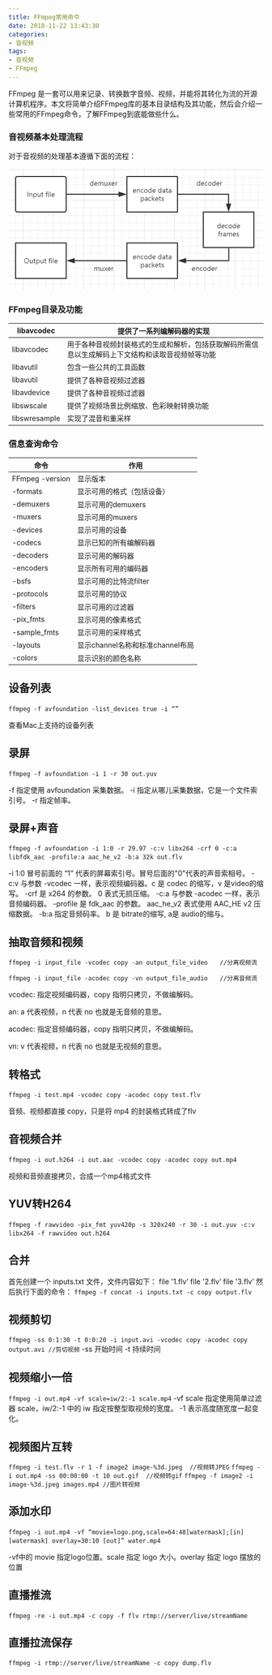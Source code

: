 ```yaml
---
title: FFmpeg常用命令
date: 2018-11-22 13:43:30
categories: 
- 音视频
tags:
- 音视频
- FFmpeg
---
```


FFmpeg 是一套可以用来记录、转换数字音频、视频，并能将其转化为流的开源计算机程序。本文将简单介绍FFmpeg库的基本目录结构及其功能，然后会介绍一些常用的FFmpeg命令，了解FFmpeg到底能做些什么。

### 音视频基本处理流程

对于音视频的处理基本遵循下面的流程：

![](FFmpeg常用命令/ffmpeg23.png)



### FFmpeg目录及功能

| libavcodec    | 提供了一系列编解码器的实现                                   |
| ------------- | ------------------------------------------------------------ |
| libavcodec    | 用于各种音视频封装格式的生成和解析，包括获取解码所需信息以生成解码上下文结构和读取音视频帧等功能 |
| libavutil     | 包含一些公共的工具函数                                       |
| libavutil     | 提供了各种音视频过滤器                                       |
| libavdevice   | 提供了各种音视频过滤器                                       |
| libswscale    | 提供了视频场景比例缩放、色彩映射转换功能                     |
| libswresample | 实现了混音和重采样                                           |

### 信息查询命令

| 命令            | 作用                             |
| --------------- | -------------------------------- |
| FFmpeg -version | 显示版本                         |
| -formats        | 显示可用的格式（包括设备）       |
| -demuxers       | 显示可用的demuxers               |
| -muxers         | 显示可用的muxers                 |
| -devices        | 显示可用的设备                   |
| -codecs         | 显示已知的所有编解码器           |
| -decoders       | 显示可用的解码器                 |
| -encoders       | 显示所有可用的编码器             |
| -bsfs           | 显示可用的比特流filter           |
| -protocols      | 显示可用的协议                   |
| -filters        | 显示可用的过滤器                 |
| -pix_fmts       | 显示可用的像素格式               |
| -sample_fmts    | 显示可用的采样格式               |
| -layouts        | 显示channel名称和标准channel布局 |
| -colors         | 显示识别的颜色名称               |

## 设备列表

`ffmpeg -f avfoundation -list_devices true -i “”`

查看Mac上支持的设备列表



## 录屏

`ffmpeg -f avfoundation -i 1 -r 30 out.yuv`

-f 指定使用 avfoundation 采集数据。
-i 指定从哪儿采集数据，它是一个文件索引号。
-r 指定帧率。

## 录屏+声音

`ffmpeg -f avfoundation -i 1:0 -r 29.97 -c:v libx264 -crf 0 -c:a libfdk_aac -profile:a aac_he_v2 -b:a 32k out.flv`

-i 1:0 冒号前面的 “1” 代表的屏幕索引号。冒号后面的"0"代表的声音索相号。
-c:v 与参数 -vcodec 一样，表示视频编码器。c 是 codec 的缩写，v 是video的缩写。
-crf 是 x264 的参数。 0 表式无损压缩。
-c:a 与参数 -acodec 一样，表示音频编码器。
-profile 是 fdk_aac 的参数。 aac_he_v2 表式使用 AAC_HE v2 压缩数据。
-b:a 指定音频码率。 b 是 bitrate的缩写, a是 audio的缩与。



## 抽取音频和视频

`ffmpeg -i input_file -vcodec copy -an output_file_video　　//分离视频流`

`ffmpeg -i input_file -acodec copy -vn output_file_audio　　//分离音频流`

vcodec: 指定视频编码器，copy 指明只拷贝，不做编解码。

an: a 代表视频，n 代表 no 也就是无音频的意思。

acodec: 指定音频编码器，copy 指明只拷贝，不做编解码。

vn: v 代表视频，n 代表 no 也就是无视频的意思。



## 转格式

`ffmpeg -i test.mp4 -vcodec copy -acodec copy test.flv`

音频、视频都直接 copy，只是将 mp4 的封装格式转成了flv



## 音视频合并

`ffmpeg -i out.h264 -i out.aac -vcodec copy -acodec copy out.mp4`

视频和音频直接拷贝，合成一个mp4格式文件

## YUV转H264

`ffmpeg -f rawvideo -pix_fmt yuv420p -s 320x240 -r 30 -i out.yuv -c:v libx264 -f rawvideo out.h264`



## 合并

首先创建一个 inputs.txt 文件，文件内容如下：
file '1.flv’
file '2.flv’
file '3.flv’
然后执行下面的命令：
`ffmpeg -f concat -i inputs.txt -c copy output.flv`

## 视频剪切

`ffmpeg -ss 0:1:30 -t 0:0:20 -i input.avi -vcodec copy -acodec copy output.avi //剪切视频`
-ss 开始时间
-t 持续时间

## 视频缩小一倍

`ffmpeg -i out.mp4 -vf scale=iw/2:-1 scale.mp4`
-vf scale 指定使用简单过滤器 scale，iw/2:-1 中的 iw 指定按整型取视频的宽度。 -1 表示高度随宽度一起变化。

## 视频图片互转

`ffmpeg -i test.flv -r 1 -f image2 image-%3d.jpeg  //视频转JPEG`
`ffmpeg -i out.mp4 -ss 00:00:00 -t 10 out.gif  //视频转gif`
`ffmpeg -f image2 -i image-%3d.jpeg images.mp4 //图片转视频`



## 添加水印

`ffmpeg -i out.mp4 -vf “movie=logo.png,scale=64:48[watermask];[in][watermask] overlay=30:10 [out]” water.mp4`

-vf中的 movie 指定logo位置。scale 指定 logo 大小。overlay 指定 logo 摆放的位置



## 直播推流

`ffmpeg -re -i out.mp4 -c copy -f flv rtmp://server/live/streamName`



## 直播拉流保存

`ffmpeg -i rtmp://server/live/streamName -c copy dump.flv`